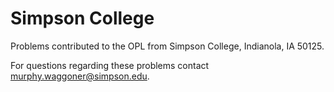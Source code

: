 Simpson College
=============================

Problems contributed to the OPL from Simpson College, Indianola, IA 50125.

For questions regarding these problems contact murphy.waggoner@simpson.edu.
